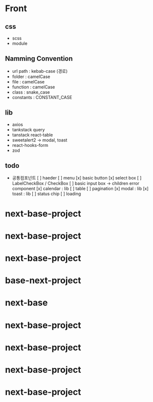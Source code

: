 # Front

## css

- scss
- module

## Namming Convention

- url path : kebab-case (경로)
- folder : camelCase
- file : camelCase
- function : camelCase
- class : snake_case
- constants : CONSTANT_CASE

## lib

- axios
- tankstack query
- tanstack react-table
- sweetalert2 -> modal, toast
- react-hooks-form
- zod

## todo

- 공통컴포넌트
  [ ] haeder
  [ ] menu
  [x] basic button
  [x] select box
  [ ] LabelCheckBox / CheckBox
  [ ] basic input box -> children error component
  [x] calendar : lib
  [ ] table
  [ ] pagination
  [x] modal : lib
  [x] toast : lib
  [ ] status chip
  [ ] loading
# next-base-project
# next-base-project
# next-base-project
# base-next-project
# next-base
# next-base-project
# next-base-project
# next-base-project
# next-base-project
